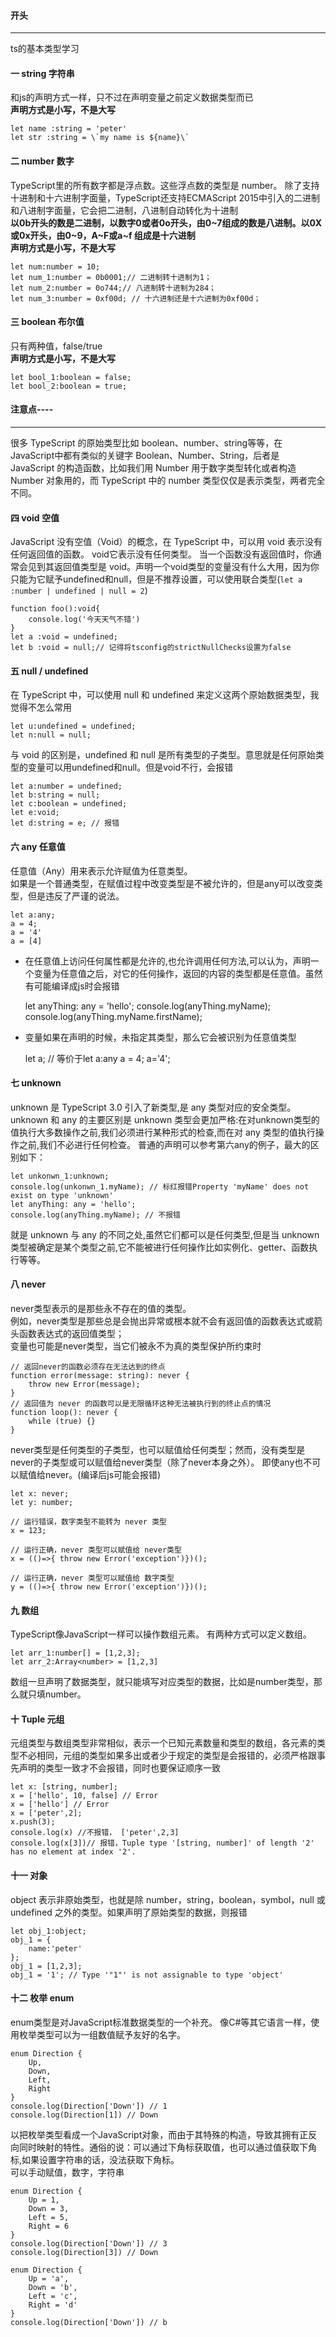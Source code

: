 #### 开头
--------------
ts的基本类型学习

#### 一 string 字符串
 和js的声明方式一样，只不过在声明变量之前定义数据类型而已  
__声明方式是小写，不是大写__

	let name :string = 'peter'
	let str :string = \`my name is ${name}\`

#### 二 number 数字
TypeScript里的所有数字都是浮点数。这些浮点数的类型是 number。 除了支持十进制和十六进制字面量，TypeScript还支持ECMAScript 2015中引入的二进制和八进制字面量，它会把二进制，八进制自动转化为十进制  
__以0b开头的数是二进制，以数字0或者0o开头，由0~7组成的数是八进制。以0X或0x开头，由0\~9，A\~F或a\~f 组成是十六进制__  
__声明方式是小写，不是大写__

	let num:number = 10;
	let num_1:number = 0b0001;// 二进制转十进制为1；
	let num_2:number = 0o744;// 八进制转十进制为284；
	let num_3:number = 0xf00d; // 十六进制还是十六进制为0xf00d；
  
#### 三 boolean 布尔值
只有两种值，false/true  
__声明方式是小写，不是大写__

	let bool_1:boolean = false;
	let bool_2:boolean = true;

#### 注意点----
-----
很多 TypeScript 的原始类型比如 boolean、number、string等等，在JavaScript中都有类似的关键字 Boolean、Number、String，后者是 JavaScript 的构造函数，比如我们用 Number 用于数字类型转化或者构造 Number 对象用的，而 TypeScript 中的 number 类型仅仅是表示类型，两者完全不同。

#### 四 void 空值
JavaScript 没有空值（Void）的概念，在 TypeScript 中，可以用 void 表示没有任何返回值的函数。
void它表示没有任何类型。 当一个函数没有返回值时，你通常会见到其返回值类型是 void。声明一个void类型的变量没有什么大用，因为你只能为它赋予undefined和null，但是不推荐设置，可以使用联合类型(`let a :number | undefined | null = 2`)

	function foo():void{
		console.log('今天天气不错')
	}
	let a :void = undefined;
	let b :void = null;// 记得将tsconfig的strictNullChecks设置为false
    
#### 五 null / undefined
在 TypeScript 中，可以使用 null 和 undefined 来定义这两个原始数据类型，我觉得不怎么常用

	let u:undefined = undefined;
	let n:null = null;
	
与 void 的区别是，undefined 和 null 是所有类型的子类型。意思就是任何原始类型的变量可以用undefined和null。但是void不行，会报错

	let a:number = undefined;
	let b:string = null;
	let c:boolean = undefined;
	let e:void;
	let d:string = e; // 报错

#### 六 any 任意值
任意值（Any）用来表示允许赋值为任意类型。  
如果是一个普通类型，在赋值过程中改变类型是不被允许的，但是any可以改变类型，但是违反了严谨的说法。  

	let a:any;
	a = 4;
	a = '4'
	a = [4]

* 在任意值上访问任何属性都是允许的,也允许调用任何方法,可以认为，声明一个变量为任意值之后，对它的任何操作，返回的内容的类型都是任意值。虽然有可能编译成js时会报错

	let anyThing: any = 'hello';
	console.log(anyThing.myName);
	console.log(anyThing.myName.firstName);

* 变量如果在声明的时候，未指定其类型，那么它会被识别为任意值类型

	let a; // 等价于let a:any
	a = 4;
	a='4';

#### 七 unknown 
unknown 是 TypeScript 3.0 引入了新类型,是 any 类型对应的安全类型。
unknown 和 any 的主要区别是 unknown 类型会更加严格:在对unknown类型的值执行大多数操作之前,我们必须进行某种形式的检查,而在对 any 类型的值执行操作之前,我们不必进行任何检查。
普通的声明可以参考第六any的例子，最大的区别如下：

	let unkonwn_1:unknown;
	console.log(unkonwn_1.myName); // 标红报错Property 'myName' does not exist on type 'unknown'
	let anyThing: any = 'hello';
	console.log(anyThing.myName); // 不报错

就是 unknown 与 any 的不同之处,虽然它们都可以是任何类型,但是当 unknown 类型被确定是某个类型之前,它不能被进行任何操作比如实例化、getter、函数执行等等。

#### 八 never 
never类型表示的是那些永不存在的值的类型。  
例如，never类型是那些总是会抛出异常或根本就不会有返回值的函数表达式或箭头函数表达式的返回值类型；  
变量也可能是never类型，当它们被永不为真的类型保护所约束时

	// 返回never的函数必须存在无法达到的终点
	function error(message: string): never {
		throw new Error(message);
	}
	// 返回值为 never 的函数可以是无限循环这种无法被执行到的终止点的情况
	function loop(): never {
		while (true) {}
	}

never类型是任何类型的子类型，也可以赋值给任何类型；然而，没有类型是never的子类型或可以赋值给never类型（除了never本身之外）。 即使any也不可以赋值给never。(编译后js可能会报错)

	let x: never;
	let y: number;

	// 运行错误，数字类型不能转为 never 类型
	x = 123;

	// 运行正确，never 类型可以赋值给 never类型
	x = (()=>{ throw new Error('exception')})();

	// 运行正确，never 类型可以赋值给 数字类型
	y = (()=>{ throw new Error('exception')})();

#### 九 数组
TypeScript像JavaScript一样可以操作数组元素。 有两种方式可以定义数组。

	let arr_1:number[] = [1,2,3];
	let arr_2:Array<number> = [1,2,3]

数组一旦声明了数据类型，就只能填写对应类型的数据，比如是number类型，那么就只填number。

#### 十 Tuple 元组
元组类型与数组类型非常相似，表示一个已知元素数量和类型的数组，各元素的类型不必相同，元组的类型如果多出或者少于规定的类型是会报错的，必须严格跟事先声明的类型一致才不会报错，同时也要保证顺序一致

	let x: [string, number];
	x = ['hello', 10, false] // Error
	x = ['hello'] // Error
	x = ['peter',2];
	x.push(3);
	console.log(x) //不报错， ['peter',2,3]
	console.log(x[3])// 报错，Tuple type '[string, number]' of length '2' has no element at index '2'.

#### 十一 对象
object 表示非原始类型，也就是除 number，string，boolean，symbol，null 或 undefined 之外的类型。如果声明了原始类型的数据，则报错

	let obj_1:object;
	obj_1 = {
		name:'peter'
	};
	obj_1 = [1,2,3];
	obj_1 = '1'; // Type '"1"' is not assignable to type 'object'

#### 十二 枚举 enum
enum类型是对JavaScript标准数据类型的一个补充。 像C#等其它语言一样，使用枚举类型可以为一组数值赋予友好的名字。

	enum Direction {
		Up,
		Down,
		Left,
		Right
	}
	console.log(Direction['Down']) // 1
	console.log(Direction[1]) // Down

以把枚举类型看成一个JavaScript对象，而由于其特殊的构造，导致其拥有正反向同时映射的特性。通俗的说：可以通过下角标获取值，也可以通过值获取下角标,如果设置字符串的话，没法获取下角标。  
可以手动赋值，数字，字符串

	enum Direction {
		Up = 1,
		Down = 3,
		Left = 5,
		Right = 6
	}
	console.log(Direction['Down']) // 3
	console.log(Direction[3]) // Down

	enum Direction {
		Up = 'a',
		Down = 'b',
		Left = 'c',
		Right = 'd'
	}
	console.log(Direction['Down']) // b


